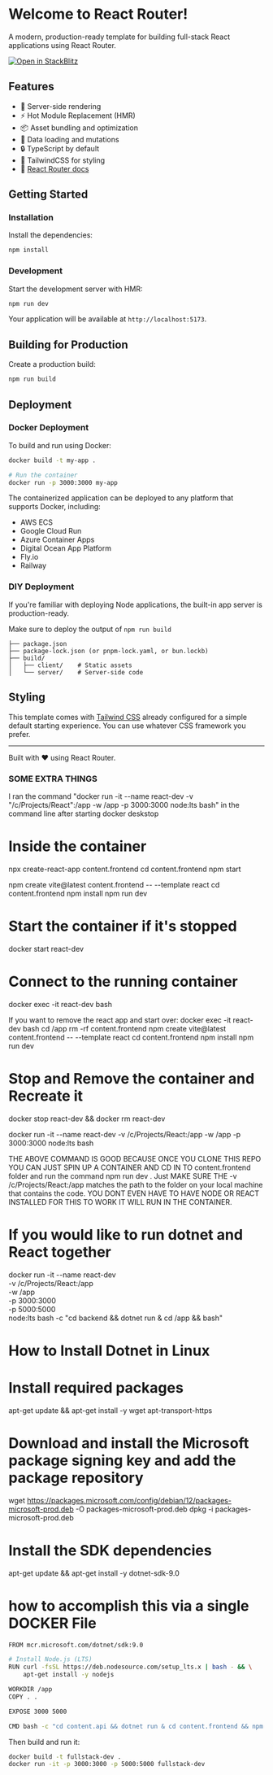 # Welcome to React Router!

A modern, production-ready template for building full-stack React applications using React Router.

[![Open in StackBlitz](https://developer.stackblitz.com/img/open_in_stackblitz.svg)](https://stackblitz.com/github/remix-run/react-router-templates/tree/main/default)

## Features

- 🚀 Server-side rendering
- ⚡️ Hot Module Replacement (HMR)
- 📦 Asset bundling and optimization
- 🔄 Data loading and mutations
- 🔒 TypeScript by default
- 🎉 TailwindCSS for styling
- 📖 [React Router docs](https://reactrouter.com/)

## Getting Started

### Installation

Install the dependencies:

```bash
npm install
```

### Development

Start the development server with HMR:

```bash
npm run dev
```

Your application will be available at `http://localhost:5173`.

## Building for Production

Create a production build:

```bash
npm run build
```

## Deployment

### Docker Deployment

To build and run using Docker:

```bash
docker build -t my-app .

# Run the container
docker run -p 3000:3000 my-app
```

The containerized application can be deployed to any platform that supports Docker, including:

- AWS ECS
- Google Cloud Run
- Azure Container Apps
- Digital Ocean App Platform
- Fly.io
- Railway

### DIY Deployment

If you're familiar with deploying Node applications, the built-in app server is production-ready.

Make sure to deploy the output of `npm run build`

```
├── package.json
├── package-lock.json (or pnpm-lock.yaml, or bun.lockb)
├── build/
│   ├── client/    # Static assets
│   └── server/    # Server-side code
```

## Styling

This template comes with [Tailwind CSS](https://tailwindcss.com/) already configured for a simple default starting experience. You can use whatever CSS framework you prefer.

---

Built with ❤️ using React Router.



### SOME EXTRA THINGS

I ran the command "docker run -it --name react-dev -v "/c/Projects/React":/app -w /app -p 3000:3000 node:lts bash" in the command line after starting docker deskstop


# Inside the container
npx create-react-app content.frontend
cd content.frontend
npm start

npm create vite@latest content.frontend -- --template react
cd content.frontend
npm install
npm run dev

# Start the container if it's stopped
docker start react-dev
# Connect to the running container
docker exec -it react-dev bash

If you want to remove the react app and start over:
docker exec -it react-dev bash
cd /app
rm -rf content.frontend
npm create vite@latest content.frontend -- --template react
cd content.frontend
npm install
npm run dev


# Stop and Remove the container and Recreate it 

docker stop react-dev && docker rm react-dev

docker run -it --name react-dev -v /c/Projects/React:/app -w /app -p 3000:3000 node:lts bash

THE ABOVE COMMAND IS GOOD BECAUSE ONCE YOU CLONE THIS REPO YOU CAN JUST SPIN UP A CONTAINER AND CD IN TO content.frontend folder and run the command npm run dev . Just MAKE SURE THE -v /c/Projects/React:/app matches the path to the folder on your local machine that contains the code. YOU DONT EVEN HAVE TO HAVE NODE OR REACT INSTALLED FOR THIS TO WORK IT WILL RUN IN THE CONTAINER.


# If you would like to run dotnet and React together 

docker run -it --name react-dev \
  -v /c/Projects/React:/app \
  -w /app \
  -p 3000:3000 \
  -p 5000:5000 \
  node:lts bash -c "cd backend && dotnet run & cd /app && bash"

# How to Install Dotnet in Linux

# Install required packages
apt-get update && apt-get install -y wget apt-transport-https

# Download and install the Microsoft package signing key and add the package repository
wget https://packages.microsoft.com/config/debian/12/packages-microsoft-prod.deb -O packages-microsoft-prod.deb
dpkg -i packages-microsoft-prod.deb

# Install the SDK dependencies
apt-get update && apt-get install -y dotnet-sdk-9.0


# how to accomplish this via a single DOCKER File


```bash
FROM mcr.microsoft.com/dotnet/sdk:9.0

# Install Node.js (LTS)
RUN curl -fsSL https://deb.nodesource.com/setup_lts.x | bash - && \
    apt-get install -y nodejs

WORKDIR /app
COPY . .

EXPOSE 3000 5000

CMD bash -c "cd content.api && dotnet run & cd content.frontend && npm install && npm start"

```


Then build and run it:

```bash
docker build -t fullstack-dev .
docker run -it -p 3000:3000 -p 5000:5000 fullstack-dev
```